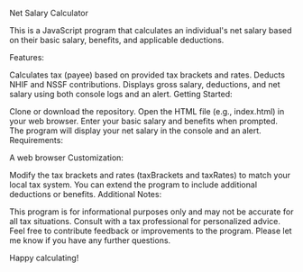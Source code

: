 Net Salary Calculator

This is a JavaScript program that calculates an individual's net salary based on their basic salary, benefits, and applicable deductions.

Features:

Calculates tax (payee) based on provided tax brackets and rates.
Deducts NHIF and NSSF contributions.
Displays gross salary, deductions, and net salary using both console logs and an alert.
Getting Started:

Clone or download the repository.
Open the HTML file (e.g., index.html) in your web browser.
Enter your basic salary and benefits when prompted.
The program will display your net salary in the console and an alert.
Requirements:

A web browser
Customization:

Modify the tax brackets and rates (taxBrackets and taxRates) to match your local tax system.
You can extend the program to include additional deductions or benefits.
Additional Notes:

This program is for informational purposes only and may not be accurate for all tax situations. Consult with a tax professional for personalized advice.
Feel free to contribute feedback or improvements to the program.
Please let me know if you have any further questions.

Happy calculating!